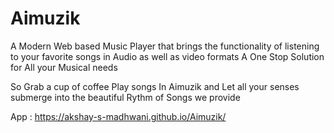 # Aimuzik
A Modern Web based Music Player 
that brings the functionality of listening to your favorite songs
in Audio as well as video formats
A One Stop Solution for All your Musical needs

So Grab a cup of coffee
Play songs In Aimuzik
and Let all your senses submerge into the beautiful
Rythm of Songs we provide 

App :
https://akshay-s-madhwani.github.io/Aimuzik/
